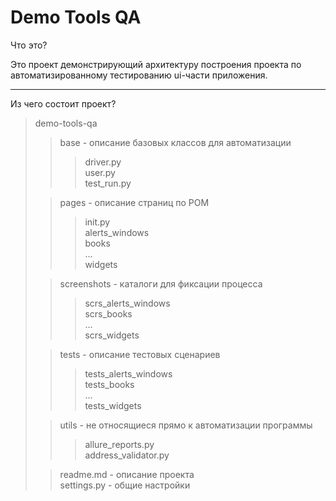 # Demo Tools QA
Что это? 

Это проект демонстрирующий архитектуру построения проекта по автоматизированному тестированию ui-части приложения.

---
Из чего состоит проект?



> demo-tools-qa
> > base - описание базовых классов для автоматизации
> > > driver.py  
> > > user.py  
> > > test_run.py
> 
> > pages - описание страниц по POM
> > > init.py   
> > > alerts_windows  
> > > books  
> > > ...  
> > > widgets
> 
> > screenshots - каталоги для фиксации процесса
> > > scrs_alerts_windows  
> > > scrs_books  
> > > ...  
> > > scrs_widgets
> 
> > tests - описание тестовых сценариев  
> > > tests_alerts_windows  
> > > tests_books  
> > > ...  
> > > tests_widgets 
> 
> > utils - не относящиеся прямо к автоматизации программы  
> > > allure_reports.py  
> > > address_validator.py
>
> > readme.md - описание проекта  
> > settings.py - общие настройки  